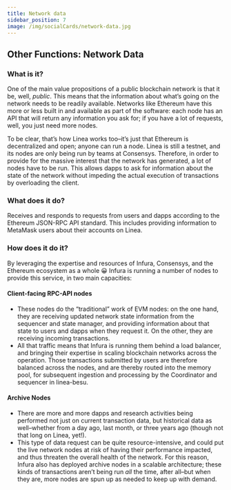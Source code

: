 ```yaml
---
title: Network data
sidebar_position: 7
image: /img/socialCards/network-data.jpg
---
```


## Other Functions: Network Data

### What is it?

One of the main value propositions of a public blockchain network is that it be, well, _public_. This means that the information about what’s going on the network needs to be readily available. Networks like Ethereum have this more or less built in and available as part of the software: each node has an API that will return any information you ask for; if you have a lot of requests, well, you just need more nodes.

To be clear, that’s how Linea works too–it’s just that Ethereum is decentralized and open; anyone can run a node. Linea is still a testnet, and its nodes are only being run by teams at Consensys. Therefore, in order to provide for the massive interest that the network has generated, a lot of nodes have to be run. This allows dapps to ask for information about the state of the network without impeding the actual execution of transactions by overloading the client.

### What does it do?

Receives and responds to requests from users and dapps according to the Ethereum JSON-RPC API standard. This includes providing information to MetaMask users about their accounts on Linea.

### How does it do it?

By leveraging the expertise and resources of Infura, Consensys, and the Ethereum ecosystem as a whole 😀 Infura is running a number of nodes to provide this service, in two main capacities:

#### Client-facing RPC-API nodes

- These nodes do the “traditional” work of EVM nodes: on the one hand, they are receiving updated network state information from the sequencer and state manager, and providing information about that state to users and dapps when they request it. On the other, they are receiving incoming transactions.
- All that traffic means that Infura is running them behind a load balancer, and bringing their expertise in scaling blockchain networks across the operation. Those transactions submitted by users are therefore balanced across the nodes, and are thereby routed into the memory pool, for subsequent ingestion and processing by the Coordinator and sequencer in linea-besu.

#### Archive Nodes

- There are more and more dapps and research activities being performed not just on current transaction data, but historical data as well–whether from a day ago, last month, or three years ago (though not that long on Linea, yet!).
- This type of data request can be quite resource-intensive, and could put the live network nodes at risk of having their performance impacted, and thus threaten the overall health of the network. For this reason, Infura also has deployed archive nodes in a scalable architecture; these kinds of transactions aren’t being run _all_ the time, after all–but when they are, more nodes are spun up as needed to keep up with demand.
